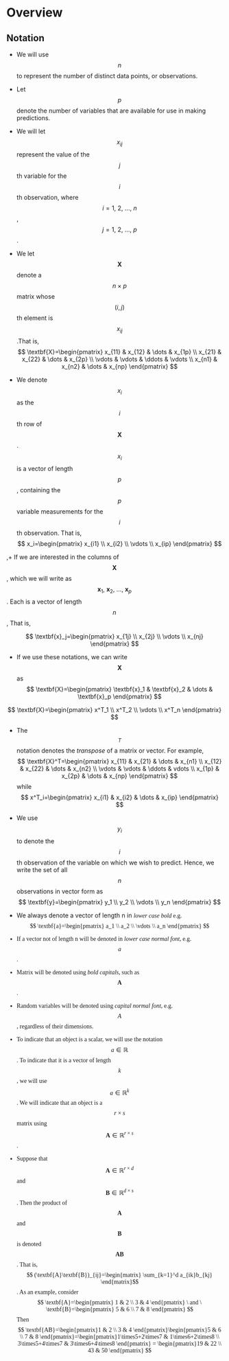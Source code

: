 # Overview

## Notation

+ We will use $$n$$ to represent the number of distinct data points, or observations.

+ Let $$p$$ denote the number of variables that are available for use in making predictions.

+ We will let $$x_{ij}$$ represent the value of the $$j$$th variable for the $$i$$th observation, where $$i=1,\ 2,\ \dots,\ n$$, $$j=1,\ 2,\ \dots,\ p$$.

+ We let $$\textbf{X}$$ denote a $$n \times p$$ matrix whose $$(i,j)$$th element is $$x_{ij}$$.That is,
$$
\textbf{X}=\begin{pmatrix}
x_{11} & x_{12} & \dots & x_{1p} \\
x_{21} & x_{22} & \dots & x_{2p} \\
\vdots & \vdots & \ddots & \vdots \\
x_{n1} & x_{n2} & \dots & x_{np}
\end{pmatrix}
$$

+ We denote $$x_i$$ as the $$i$$th row of  $$\textbf{X}$$. $$x_i$$ is a vector of length $$p$$, containing the $$p$$ variable measurements for the $$i$$th observation. That is,
$$
x_i=\begin{pmatrix}
x_{i1} \\
x_{i2} \\
\vdots \\
x_{ip}
\end{pmatrix}
$$

,+ If we are interested in the columns of $$\textbf{X}$$, which we will write as $$\textbf{x}_1,\ \textbf{x}_2,\ \dots,\ \textbf{x}_p $$. Each is a vector of length $$n$$, That is,

$$
\textbf{x}_j=\begin{pmatrix}
x_{1j} \\
x_{2j} \\
\vdots \\
x_{nj}
\end{pmatrix}
$$

+ If we use these notations, we can write $$\textbf{X}$$ as
$$
\textbf{X}=\begin{pmatrix}
\textbf{x}_1 & \textbf{x}_2 & \dots & \textbf{x}_p
\end{pmatrix}
$$

$$
\textbf{X}=\begin{pmatrix}
x^T_1 \\
x^T_2 \\
\vdots \\
x^T_n
\end{pmatrix}
$$

+ The $$^T$$ notation denotes the *transpose* of a matrix or vector. For example,
$$
\textbf{X}^T=\begin{pmatrix}
x_{11} & x_{21} & \dots & x_{n1} \\
x_{12} & x_{22} & \dots & x_{n2} \\
\vdots & \vdots & \ddots & vdots \\
x_{1p} & x_{2p} & \dots & x_{np}
\end{pmatrix}
$$
while
$$
x^T_i=\begin{pmatrix}
x_{i1} & x_{i2} & \dots & x_{ip}
\end{pmatrix}
$$

+ We use $$y_i$$ to denote the $$i$$th observation of the variable on which we wish to predict. Hence, we write the set of all $$n$$ observations in vector form as
$$
\textbf{y}=\begin{pmatrix}
y_1 \\
y_2 \\
\vdots \\
y_n
\end{pmatrix}
$$

+ We always denote a vector of length n in *<font face='Computer Modern'>lower case bold* e.g.
$$
\textbf{a}=\begin{pmatrix}
a_1 \\
a_2 \\
\vdots \\
a_n
\end{pmatrix}
$$

+ If a vector not of length n will be denoted in *<font face='Computer Modern'> lower case normal font*, e.g. $$a$$.

+ Matrix will be denoted using *<font face='Computer Modern'> bold capitals*, such as $$\textbf{A}$$.

+ Random variables will be denoted using *<font face='Computer Modern'> capital normal font*, e.g. $$A$$, regardless of their dimensions.

+ To indicate that an object is a scalar, we will use the notation $$a \in \mathbb{R} $$. To indicate that it is a vector of length $$k$$, we will use $$a \in \mathbb{R}^k$$. We will indicate that an object is a $$r \times s$$ matrix using $$\textbf{A} \in \mathbb{R}^{r \times s}$$.

+ Suppose that $$ \textbf{A} \in \mathbb{R}^{r \times d} $$ and $$ \textbf{B} \in \mathbb{R}^{d \times s} $$. Then the product of $$\textbf{A}$$ and $$\textbf{B}$$ is denoted $$\textbf{AB}$$. That is, $$ (\textbf{A}\textbf{B})_{ij}=\begin{matrix} \sum_{k=1}^d a_{ik}b_{kj} \end{matrix}$$. As an example, consider
$$
\textbf{A}=\begin{pmatrix}
1 & 2 \\
3 & 4
\end{pmatrix} \  and \
\textbf{B}=\begin{pmatrix}
5 & 6 \\
7 & 8
\end{pmatrix}
$$
Then
$$
\textbf{AB}=\begin{pmatrix}1 & 2 \\ 3 & 4 \end{pmatrix}\begin{pmatrix}5 & 6 \\ 7 & 8 \end{pmatrix}=\begin{pmatrix}1\times5+2\times7 & 1\times6+2\times8 \\ 3\times5+4\times7 & 3\times6+4\times8 \end{pmatrix} = \begin{pmatrix}19 & 22 \\ 43 & 50 \end{pmatrix}
$$
